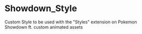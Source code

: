 # Showdown_Style
Custom Style to be used with the "Styles" extension on Pokemon Showdown ft. custom animated assets
